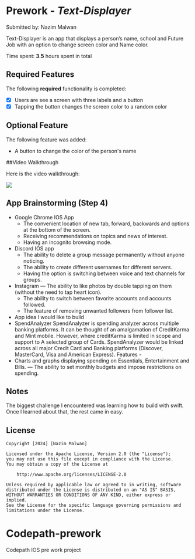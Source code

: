 # Prework - *Text-Displayer*

Submitted by: Nazim Malwan

Text-Displayer is an app that displays a person’s name, school and Future Job with an option to change screen color and Name color.  

Time spent: **3.5** hours spent in total

## Required Features

The following **required** functionality is completed:

- [X] Users are see a screen with three labels and a button
- [X] Tapping the button changes the screen color to a random color
 
## Optional Feature

The following feature was added:
- A button to change the color of the person's name

##Video Walkthrough

Here is the video walkthrough:

<div>
    <a href="https://www.loom.com/share/f3b41c6af11647a794cb3feecbc99895">
    </a>
    <a href="https://www.loom.com/share/f3b41c6af11647a794cb3feecbc99895">
      <img style="max-width:300px;" src="https://cdn.loom.com/sessions/thumbnails/f3b41c6af11647a794cb3feecbc99895-9ed7a6ce818ebfad-full-play.gif">
    </a>
  </div>

## App Brainstorming (Step 4)
- Google Chrome IOS App
    - The convenient location of new tab, forward, backwards and options at the bottom of the screen. 
    - Receiving recommendations on topics and news of interest.
    - Having an incognito browsing mode. 
- Discord IOS app
    - The ability to delete a group message permanently without anyone noticing. 
    -  The ability to create different usernames for different servers.
    - Having the option is switching between voice and text channels for groups. 
- Instagram
    — The ability to like photos by double tapping on them (without the need to tap heart icon). 
    - The ability to switch between favorite accounts and accounts followed. 
    - The feature of removing unwanted followers from follower list. 
- App idea I would like to build
- SpendAnalyzer 
SpendAnalyzer is spending analyzer across multiple banking platforms. It can be thought of an amalgamation of CreditKarma and Mint mobile. However, where creditKarma is limited in scope and support to 
A selected group of Cards. SpendAnalyzer would be linked across all major Credit Card and Banking platforms (Discover, MasterCard, Visa and American Express). 
Features -
 - Charts and graphs displaying spending on Essentials, Entertainment and Bills. 
 — The ability to set monthly budgets and impose restrictions on spending. 

 
## Notes

The biggest challenge I encountered was learning how to build with swift. Once I learned about that, the rest came in easy. 

## License

    Copyright [2024] [Nazim Malwan]

    Licensed under the Apache License, Version 2.0 (the "License");
    you may not use this file except in compliance with the License.
    You may obtain a copy of the License at

        http://www.apache.org/licenses/LICENSE-2.0

    Unless required by applicable law or agreed to in writing, software
    distributed under the License is distributed on an "AS IS" BASIS,
    WITHOUT WARRANTIES OR CONDITIONS OF ANY KIND, either express or implied.
    See the License for the specific language governing permissions and
    limitations under the License.
# Codepath-prework
Codepath IOS pre work project 
